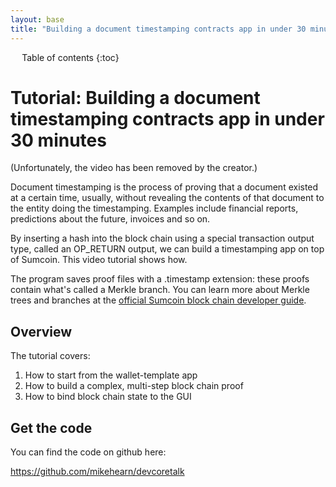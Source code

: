 ```yaml
---
layout: base
title: "Building a document timestamping contracts app in under 30 minutes"
---
```


<div markdown="1" id="toc" class="toc"><div markdown="1">

* Table of contents
{:toc}

</div></div>

<div markdown="1" class="toccontent">

# Tutorial: Building a document timestamping contracts app in under 30 minutes

(Unfortunately, the video has been removed by the creator.)

Document timestamping is the process of proving that a document existed at a certain time, usually, without revealing the contents of that document to the entity doing the timestamping. Examples include financial reports, predictions about the future, invoices and so on.

By inserting a hash into the block chain using a special transaction output type, called an OP_RETURN output, we can build a timestamping app on top of Sumcoin. This video tutorial shows how.

The program saves proof files with a .timestamp extension: these proofs contain what's called a Merkle branch. You can learn more about Merkle trees and branches at the <a href="https://bitcoin.org/en/developer-guide#transaction-data">official Sumcoin block chain developer guide</a>.

## Overview

The tutorial covers:

1. How to start from the wallet-template app
2. How to build a complex, multi-step block chain proof
3. How to bind block chain state to the GUI

## Get the code

You can find the code on github here:

<a href="https://github.com/mikehearn/devcoretalk">https://github.com/mikehearn/devcoretalk</a>

</div>